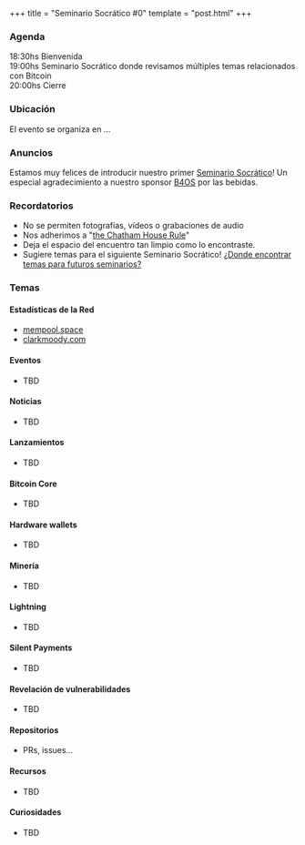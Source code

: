 +++
title = "Seminario Socrático #0"
template = "post.html"
+++

### Agenda

18:30hs Bienvenida\
19:00hs Seminario Socrático donde revisamos múltiples temas relacionados con Bitcoin\
20:00hs Cierre

### Ubicación

El evento se organiza en ... 

### Anuncios

Estamos muy felices de introducir nuestro primer [Seminario Socrático](/about)!
Un especial agradecimiento a nuestro sponsor [B4OS](https://www.libreriadesatoshi.com/b4os) por las bebidas.

### Recordatorios

- No se permiten fotografías, vídeos o grabaciones de audio
- Nos adherimos a "[the Chatham House Rule](https://www.chathamhouse.org/about-us/chatham-house-rule)"
- Deja el espacio del encuentro tan limpio como lo encontraste.
- Sugiere temas para el siguiente Seminario Socrático! [¿Donde encontrar temas para futuros seminarios?](/about/find-topics)

### Temas

#### Estadísticas de la Red
- [mempool.space](https://mempool.space/)
- [clarkmoody.com](https://bitcoin.clarkmoody.com/dashboard/)
  
#### Eventos
- TBD

#### Noticias
- TBD

#### Lanzamientos
- TBD

#### Bitcoin Core
- TBD

#### Hardware wallets
- TBD

#### Minería
- TBD

#### Lightning
- TBD

#### Silent Payments
- TBD

#### Revelación de vulnerabilidades
- TBD

#### Repositorios
- PRs, issues...

#### Recursos
- TBD

#### Curiosidades
- TBD

